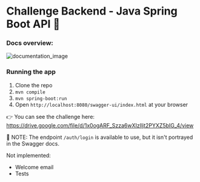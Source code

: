 # Challenge Backend - Java Spring Boot API 🚀

### Docs overview:
![documentation_image](/misc/screenrecord.gif)

### Running the app
1. Clone the repo
2. `mvn compile`
3. `mvn spring-boot:run`
4. Open `http://localhost:8080/swagger-ui/index.html` at your browser

👉 You can see the challenge here: https://drive.google.com/file/d/1x0ogARF_Szza6wXIzIljt2PYXZ5bIG_4/view

🔧 NOTE: The endpoint `/auth/login` is available to use, but it isn't portrayed in the Swagger docs.

Not implemented:
- Welcome email
- Tests
